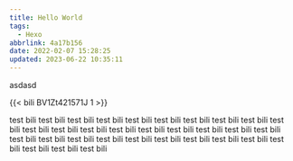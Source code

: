 ```yaml
---
title: Hello World
tags:
  - Hexo
abbrlink: 4a17b156
date: 2022-02-07 15:28:25
updated: 2023-06-22 10:35:11
---
```


asdasd

{{< bili BV1Zt421571J 1 >}}

test bili test bili test bili test bili test bili test bili test bili test bili test bili test bili test bili test bili test bili test bili test bili test bili test bili test bili test bili test bili test bili test bili test bili test bili test bili test bili test bili test bili test bili test bili test bili test bili 